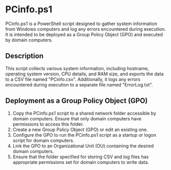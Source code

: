 # PCinfo.ps1

PCinfo.ps1 is a PowerShell script designed to gather system information from Windows computers and log any errors encountered during execution. It is intended to be deployed as a Group Policy Object (GPO) and executed by domain computers.

## Description

This script collects various system information, including hostname, operating system version, CPU details, and RAM size, and exports the data to a CSV file named "PCinfo.csv". Additionally, it logs any errors encountered during execution to a separate file named "ErrorLog.txt".

## Deployment as a Group Policy Object (GPO)

1. Copy the PCinfo.ps1 script to a shared network folder accessible by domain computers. Ensure that only domain computers have permissions to access this folder.
2. Create a new Group Policy Object (GPO) or edit an existing one.
3. Configure the GPO to run the PCinfo.ps1 script as a startup or logon script for domain computers.
4. Link the GPO to an Organizational Unit (OU) containing the desired domain computers.
5. Ensure that the folder specified for storing CSV and log files has appropriate permissions set for domain computers to write data.
